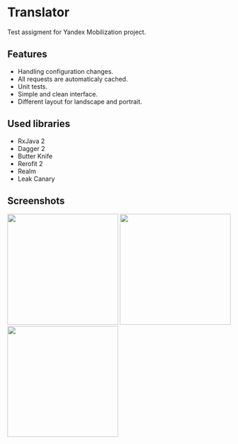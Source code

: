 # Translator
Test assigment for Yandex Mobilization project.
## Features
* Handling configuration changes.
* All requests are automaticaly cached.
* Unit tests.
* Simple and clean interface.
* Different layout for landscape and portrait.
## Used libraries
* RxJava 2
* Dagger 2
* Butter Knife
* Rerofit 2
* Realm
* Leak Canary
## Screenshots
<div>
<img src="http://puu.sh/vuGQb/c639e3bc88.png" width="250"/>
<img src="http://puu.sh/vuGRD/c05a7a2148.png" width="250"/>
<img src="http://puu.sh/vuGSl/46d88cbbe4.png" width="250"/>
</div>